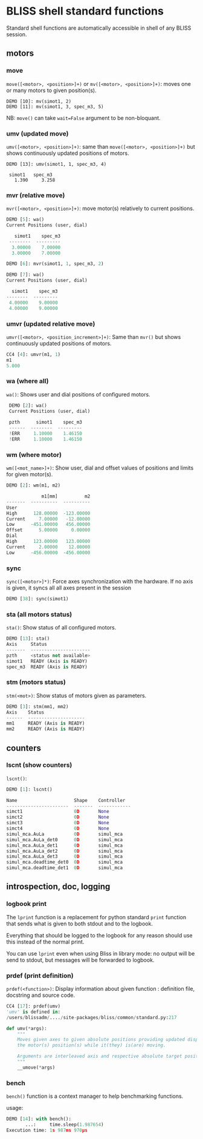 # BLISS shell standard functions

Standard shell functions are automatically accessible in shell of any BLISS
session.

## motors

### move
`move([<motor>, <position>]+)` or `mv([<motor>, <position>]+)`: moves one or
many motors to given position(s).

```
DEMO [10]: mv(simot1, 2)
DEMO [11]: mv(simot1, 3, spec_m3, 5)
```

NB: `move()` can take `wait=False` argument to be non-bloquant.

### umv (updated move)
`umv([<motor>, <position>]+)`: same than `move([<motor>, <position>]+)` but
shows continuously updated positions of motors.

```
DEMO [13]: umv(simot1, 1, spec_m3, 4)

 simot1   spec_m3
   1.390     3.258
```

### mvr (relative move)
`mvr([<motor>, <position>]+)`: move motor(s) relatively to current positions.

```python
DEMO [5]: wa()
Current Positions (user, dial)

   simot1    spec_m3
 --------  ---------
  3.00000    7.00000
  3.00000    7.00000

DEMO [6]: mvr(simot1, 1, spec_m3, 2)

DEMO [7]: wa()
Current Positions (user, dial)

  simot1    spec_m3
--------  ---------
 4.00000    9.00000
 4.00000    9.00000
```

### umvr (updated relative move)
`umvr([<motor>, <position_increment>]+)`: Same than `mvr()` but shows
continuously updated positions of motors.

```python
CC4 [4]: umvr(m1, 1)
m1
5.000
```

### wa (where all)
`wa()`: Shows user and dial positions of configured motors.

```python
 DEMO [2]: wa()
 Current Positions (user, dial)
 
 pzth      simot1    spec_m3
 ------  --------  ---------
 !ERR     1.10000    1.46150
 !ERR     1.10000    1.46150
```

### wm (where motor)
`wm([<mot_name>]+)`: Show user, dial and offset values of positions and limits
for given motor(s).

```python
DEMO [2]: wm(m1, m2)

             m1[mm]          m2
-------  ----------  ----------
User
High      128.00000  -123.00000
Current     7.00000   -12.00000
Low      -451.00000   456.00000
Offset      5.00000     0.00000
Dial
High      123.00000   123.00000
Current     2.00000    12.00000
Low      -456.00000  -456.00000
```

### sync
`sync([<motor>]*)`: Force axes synchronization with the hardware. If no axis is
  given, it syncs all all axes present in the session

```python
DEMO [38]: sync(simot1)
```

### sta (all motors status)
`sta()`: Show status of all configured motors.

```python
DEMO [13]: sta()
Axis     Status
-------  ----------------------
pzth     <status not available>
simot1   READY (Axis is READY)
spec_m3  READY (Axis is READY)
```

### stm (motors status)
`stm(<mot>)`: Show status of motors given as parameters.

```python
DEMO [3]: stm(mm1, mm2)
Axis    Status
------  ---------------------
mm1     READY (Axis is READY)
mm2     READY (Axis is READY)
```


## counters

### lscnt (show counters)
`lscnt()`:

```python
DEMO [1]: lscnt()

Name                     Shape    Controller
-----------------------  -------  ------------
simct1                   0D       None
simct2                   0D       None
simct3                   0D       None
simct4                   0D       None
simul_mca.AuLa           0D       simul_mca
simul_mca.AuLa_det0      0D       simul_mca
simul_mca.AuLa_det1      0D       simul_mca
simul_mca.AuLa_det2      0D       simul_mca
simul_mca.AuLa_det3      0D       simul_mca
simul_mca.deadtime_det0  0D       simul_mca
simul_mca.deadtime_det1  0D       simul_mca
```


## introspection, doc, logging


### logbook print

The `lprint` function is a replacement for python standard `print` function
that sends what is given to both stdout and to the logbook.

Everything that should be logged to the logbook for any reason should use this
instead of the normal print.

You can use `lprint` even when using Bliss in library mode: no output will
be send to stdout, but messages will be forwarded to logbook.

### prdef (print definition)
`prdef(<function>)`: Display information about given function :
 definition file, docstring and source code.

```python
CC4 [17]: prdef(umv)
'umv' is defined in:
/users/blissadm/..../site-packages/bliss/common/standard.py:217

def umv(*args):
    """
    Moves given axes to given absolute positions providing updated display of
    the motor(s) position(s) while it(they) is(are) moving.

    Arguments are interleaved axis and respective absolute target position.
    """
    __umove(*args)
```


### bench

`bench()` function is a context manager to help benchmarking functions.

usage:

```python
DEMO [14]: with bench():
       ...:     time.sleep(1.987654)
Execution time: 1s 987ms 970μs
```

